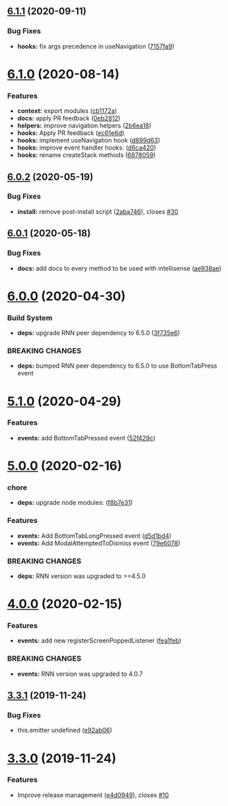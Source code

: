 ## [6.1.1](https://github.com/underscopeio/react-native-navigation-hooks/compare/v6.1.0...v6.1.1) (2020-09-11)


### Bug Fixes

* **hooks:** fix args precedence in useNavigation ([7157fa9](https://github.com/underscopeio/react-native-navigation-hooks/commit/7157fa9c19c4f3764546d94e689834a074fb220d))

# [6.1.0](https://github.com/underscopeio/react-native-navigation-hooks/compare/v6.0.2...v6.1.0) (2020-08-14)


### Features

* **context:** export modules ([cb1172a](https://github.com/underscopeio/react-native-navigation-hooks/commit/cb1172acf3356f3fb0c4b13d4c8f62f5afba4218))
* **docs:** apply PR feedback ([0eb2812](https://github.com/underscopeio/react-native-navigation-hooks/commit/0eb2812117965941ade082a6b7300f236054a207))
* **helpers:** improve navigation helpers ([2b6ea18](https://github.com/underscopeio/react-native-navigation-hooks/commit/2b6ea18aa93ebf81862b983ee00fd4fc30416169))
* **hooks:** Apply PR feedback ([ec61e6d](https://github.com/underscopeio/react-native-navigation-hooks/commit/ec61e6d7a0b372737483b4c295b51a9285c8b720))
* **hooks:** implement useNavigation hook ([d899d63](https://github.com/underscopeio/react-native-navigation-hooks/commit/d899d630da445e4b8119f816b30ec99afcc5b3d7))
* **hooks:** improve event handler hooks: ([d6ca420](https://github.com/underscopeio/react-native-navigation-hooks/commit/d6ca420ae64ffbb2418e59b4d889a130e665480e))
* **hooks:** rename createStack methods ([6878059](https://github.com/underscopeio/react-native-navigation-hooks/commit/6878059613b372857ac5847e1b4b4fa78ba361b8))

## [6.0.2](https://github.com/underscopeio/react-native-navigation-hooks/compare/v6.0.1...v6.0.2) (2020-05-19)


### Bug Fixes

* **install:** remove post-install script ([2aba746](https://github.com/underscopeio/react-native-navigation-hooks/commit/2aba746174de79a11bd01ef041bdb782073facdf)), closes [#30](https://github.com/underscopeio/react-native-navigation-hooks/issues/30)

## [6.0.1](https://github.com/underscopeio/react-native-navigation-hooks/compare/v6.0.0...v6.0.1) (2020-05-18)


### Bug Fixes

* **docs:** add docs to every method to be used with intellisense ([ae938ae](https://github.com/underscopeio/react-native-navigation-hooks/commit/ae938aec76bc9dbbd340c4120cd548488e1bcf12))

# [6.0.0](https://github.com/underscopeio/react-native-navigation-hooks/compare/v5.1.0...v6.0.0) (2020-04-30)


### Build System

* **deps:** upgrade RNN peer dependency to 6.5.0 ([3f735e6](https://github.com/underscopeio/react-native-navigation-hooks/commit/3f735e6d5daa0f2024db5e14fb67dcac01916c0d))


### BREAKING CHANGES

* **deps:** bumped RNN peer dependency to 6.5.0 to use BottomTabPress event

# [5.1.0](https://github.com/underscopeio/react-native-navigation-hooks/compare/v5.0.0...v5.1.0) (2020-04-29)


### Features

* **events:** add BottomTabPressed event ([52f429c](https://github.com/underscopeio/react-native-navigation-hooks/commit/52f429c9d59ad9335eeffd0daadeade395606a21))

# [5.0.0](https://github.com/underscopeio/react-native-navigation-hooks/compare/v4.0.0...v5.0.0) (2020-02-16)


### chore

* **deps:** upgrade node modules: ([f8b7e31](https://github.com/underscopeio/react-native-navigation-hooks/commit/f8b7e31e23eb6d58e348b837e8194579c7bb072b))


### Features

* **events:** Add BottomTabLongPressed event ([d5d1bd4](https://github.com/underscopeio/react-native-navigation-hooks/commit/d5d1bd4d69ea107e9895afd1421d540c26c356aa))
* **events:** Add ModalAttemptedToDismiss event ([79e6078](https://github.com/underscopeio/react-native-navigation-hooks/commit/79e6078232cda351ceb724d84e4caed97726057d))


### BREAKING CHANGES

* **deps:** RNN version was upgraded to >=4.5.0

# [4.0.0](https://github.com/underscopeio/react-native-navigation-hooks/compare/v3.3.1...v4.0.0) (2020-02-15)


### Features

* **events:** add new registerScreenPoppedListener ([fea1feb](https://github.com/underscopeio/react-native-navigation-hooks/commit/fea1feb9bbfc90b9cc2b79f4570ba0087aa91388))


### BREAKING CHANGES

* **events:** RNN version was upgraded to 4.0.7

## [3.3.1](https://github.com/underscopeio/react-native-navigation-hooks/compare/v3.3.0...v3.3.1) (2019-11-24)


### Bug Fixes

* this.emitter undefined ([e92ab06](https://github.com/underscopeio/react-native-navigation-hooks/commit/e92ab06a3967a64c762b06cf649e7bcfa4fd91dd))

# [3.3.0](https://github.com/underscopeio/react-native-navigation-hooks/compare/v3.2.0...v3.3.0) (2019-11-24)


### Features

* Improve release management ([e4d0949](https://github.com/underscopeio/react-native-navigation-hooks/commit/e4d09497889dfaf9cca99d2a7dd52555ecd2b1ba)), closes [#10](https://github.com/underscopeio/react-native-navigation-hooks/issues/10)
